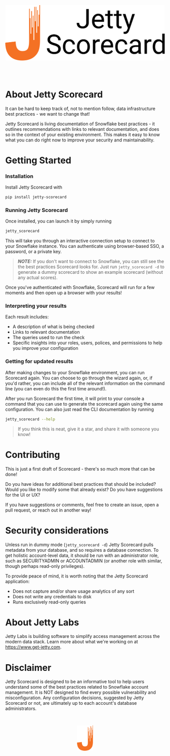 <p align="center">
  <img src="./etc/scorecard_logo.svg" alt="jetty scorecard logo" width="700" >
</p>
<br><br>

# About Jetty Scorecard

It can be hard to keep track of, not to mention follow, data infrastructure best practices - we want to change that!

Jetty Scorecard is living documentation of Snowflake best practices - it outlines recommendations with links to relevant documentation, and does so in the context of your existing environment. This makes it easy to know what you can do right now to improve your security and maintainability.

# Getting Started

### Installation

Install Jetty Scorecard with

```bash
pip install jetty-scorecard
```

### Running Jetty Scorecard

Once installed, you can launch it by simply running

```bash
jetty_scorecard
```

This will take you through an interactive connection setup to connect to your Snowflake instance. You can authenticate using browser-based SSO, a password, or a private key.

> **_NOTE:_** If you don't want to connect to Snowflake, you can still see the the best practices Scorecard looks for. Just run `jetty_scorecard -d` to generate a dummy scorecard to show an example scorecard (without any actual scores).

Once you've authenticated with Snowflake, Scorecard will run for a few moments and then open up a browser with your results!

### Interpreting your results

Each result includes:

-   A description of what is being checked
-   Links to relevant documentation
-   The queries used to run the check
-   Specific insights into your roles, users, polices, and permissions to help you improve your configuration

### Getting for updated results

After making changes to your Snowflake environment, you can run Scorecard again. You can choose to go through the wizard again, or, if you'd rather, you can include all of the relevant information on the command line (you can even do this the first time around!).

After you run Scorecard the first time, it will print to your console a command that you can use to generate the scorecard again using the same configuration. You can also just read the CLI documentation by running

```bash
jetty_scorecard --help
```

> If you think this is neat, give it a star, and share it with someone you know!

# Contributing

This is just a first draft of Scorecard - there's so much more that can be done!

Do you have ideas for additional best practices that should be included? Would you like to modify some that already exist? Do you have suggestions for the UI or UX?

If you have suggestions or comments, feel free to create an issue, open a pull request, or reach out in another way!

# Security considerations

Unless run in dummy mode (`jetty_scorecard -d`) Jetty Scorecard pulls metadata from your database, and so requires a database connection. To get holistic account-level data, it should be run with an administrator role, such as SECURITYADMIN or ACCOUNTADMIN (or another role with similar, though perhaps read-only privileges).

To provide peace of mind, it is worth noting that the Jetty Scorecard application:

-   Does not capture and/or share usage analytics of any sort
-   Does not write any credentials to disk
-   Runs exclusively read-only queries

# About Jetty Labs

Jetty Labs is building software to simplify access management across the modern data stack. Learn more about what we're working on at https://www.get-jetty.com.

# Disclaimer

Jetty Scorecard is designed to be an informative tool to help users understand some of the best practices related to Snowflake account management. It is NOT designed to find every possible vulnerability and misconfiguration. Any configuration decisions, suggested by Jetty Scorecard or not, are ultimately up to each account's database administrators.

<br>
<p align="center">
<img src="./etc/logo.svg" alt="jetty scorecard logo" width="50" >
</p>
